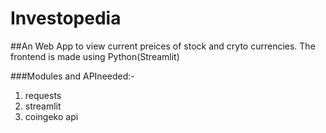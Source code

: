 # Investopedia
##An Web App to view current preices of stock and cryto currencies. The frontend is made using Python(Streamlit)

###Modules and APIneeded:-
1. requests
2. streamlit
3. coingeko api
   
